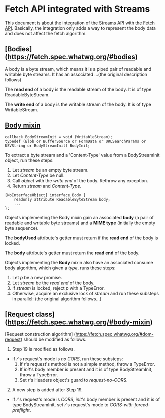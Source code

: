 Fetch API integrated with Streams
===

This document is about the integration of [the Streams API](https://streams.spec.whatwg.org/) with [the Fetch API](https://fetch.spec.whatwg.org/#fetch-api).
Basically, the integration only adds a way to represent the body data and does not affect the fetch algorithm.

## [Bodies] (https://fetch.spec.whatwg.org/#bodies)
A body is a byte stream, which means it is a piped pair of readable and writable byte streams. It has an associated ...(the original description follows)

The __read end__ of a body is the readable stream of the body. It is of type ReadableByteStream.

The __write end__ of a body is the writable stream of the body. It is of type WritableStream.

## [Body mixin](https://fetch.spec.whatwg.org/#body-mixin)

```
callback BodyStreamInit = void (WritableStream);
typedef (Blob or BufferSource or FormData or URLSearchParams or USVString or BodyStreamInit) BodyInit;
```

To extract a byte stream and a 'Content-Type' value from a BodyStreamInit object, run these steps:

1. Let _stream_ be an empty byte stream.
2. Let _Content-Type_ be null.
3. Call _object_ with the _write end_ of the body. Rethrow any exception.
4. Return _stream_ and _Content-Type_.

```
[NoInterfaceObject] interface Body {
    readonly attribute ReadableByteStream body;
    ...
};
```
Objects implementing the Body mixin gain an associated __body__ (a pair of readable and writable byte streams) and a __MIME type__ (initially the empty byte sequence).

The __bodyUsed__ attribute's getter must return if the __read end__ of the body is locked.

The __body__ attribute's getter must return the __read end__ of the body.

Objects implementing the __Body__ mixin also have an associated consume body algorithm, which given a _type_, runs these steps:

1. Let _p_ be a new promise.
2. Let _stream_ be the _read end_ of the body.
3. If _stream_ is locked, reject _p_ with a TypeError.
4. Otherwise, acquire an exclusive lock of _stream_ and run these substeps in parallel: (the original algorithm follows...)

## [Request class] (https://fetch.spec.whatwg.org/#body-mixin)

[Request construction algorithm] (https://fetch.spec.whatwg.org/#dom-request) should be modified as follows.

1. Step 19 is modified as follows.
  - If _r_'s request's mode is _no CORS_, run these substeps:
    1. If _r_'s request's method is not a simple method, throw a TypeError.
    2. If _init_'s body member is present and it is of type BodyStreamInit, throw a TypeError.
    3. Set _r_'s Headers object's guard to _request-no-CORS_.
2. A new step is added after Step 19.
  - If _r_'s request's mode is _CORS_, _init_'s body member is present and it is of type BodyStreamInit, set _r_'s request's mode to _CORS-with-forced-preflight_.
